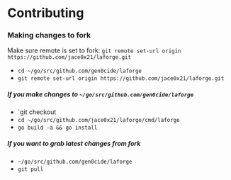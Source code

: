 # Contributing
### Making changes to fork 
Make sure remote is set to fork: `git remote set-url origin https://github.com/jace0x21/laforge.git`
- `cd ~/go/src/github.com/gen0cide/laforge`
- `git remote set-url origin https://github.com/jace0x21/laforge.git`
#####  If you make changes to `~/go/src/github.com/gen0cide/laforge`
- `git checkout <branch>
- `cd ~/go/src/github.com/jace0x21/laforge/cmd/laforge`
- `go build -a && go install`
##### If you want to grab latest changes from fork
- `~/go/src/github.com/gen0cide/laforge`
- `git pull`


